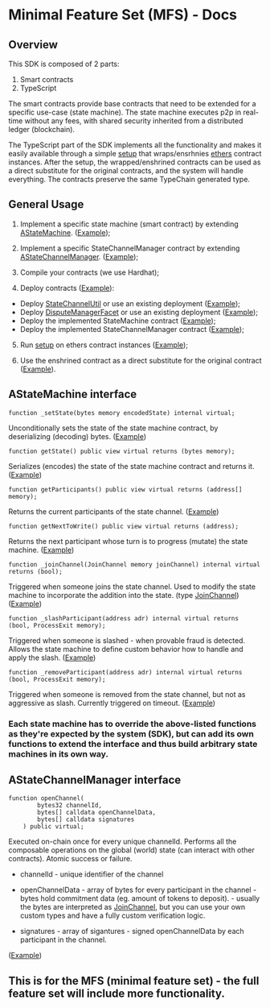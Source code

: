 # Minimal Feature Set (MFS) - Docs

## Overview

This SDK is composed of 2 parts:

1. Smart contracts
2. TypeScript

The smart contracts provide base contracts that need to be extended for a specific use-case (state machine). The state machine executes p2p in real-time without any fees, with shared security inherited from a distributed ledger (blockchain).

The TypeScript part of the SDK implements all the functionality and makes it easily available through a simple [setup](../src/evm/EvmStateMachine.ts#205) that wraps/ensrhnies [ethers](https://github.com/ethers-io/ethers.js) contract instances. After the setup, the wrapped/enshrined contracts can be used as a direct substitute for the original contracts, and the system will handle everything. The contracts preserve the same TypeChain generated type.

## General Usage

1.  Implement a specific state machine (smart contract) by extending [AStateMachine](../contracts/V1/AStateMachine.sol). ([Example](../examples/TicTacToe/contracts/TicTacToe/TicTacToeStateMachine.sol));

2.  Implement a specific StateChannelManager contract by extending [AStateChannelManager](../contracts/V1/StateChannelDiamondProxy/AStateChannelManagerProxy.sol). ([Example](../examples/TicTacToe/contracts/TicTacToe/TicTacToeStateChannelManagerProxy.sol));

3.  Compile your contracts (we use Hardhat);

4.  Deploy contracts ([Example](../examples/TicTacToe/scripts/deployTicTacToeContractsProxy.ts)):

-   Deploy [StateChannelUtil](../contracts/V1/StateChannelDiamondProxy/StateChannelUtilLibrary.sol) or use an existing deployment ([Example](../examples/TicTacToe/scripts/deployTicTacToeContractsProxy.ts#37));
-   Deploy [DisputeManagerFacet](../contracts/V1/StateChannelDiamondProxy/DisputeManagerFacet.sol) or use an existing deployment ([Example](../examples/TicTacToe/scripts/deployTicTacToeContractsProxy.ts#51));
-   Deploy the implemented StateMachine contract ([Example](../examples/TicTacToe/scripts/deployTicTacToeContractsProxy.ts#64));
-   Deploy the implemented StateChannelManager contract ([Example](../examples/TicTacToe/scripts/deployTicTacToeContractsProxy.ts#83));

5. Run [setup](../src/evm/EvmStateMachine.ts#205) on ethers contract instances ([Example](../examples/TicTacToe/tic-tac-toe-vite/src/stateChannel/TicTacToeStateChannel.ts#53));

6. Use the enshrined contract as a direct substitute for the original contract ([Example](../examples/TicTacToe/tic-tac-toe-vite/src/components/Game.tsx#65)).

## AStateMachine interface

```solidity
function _setState(bytes memory encodedState) internal virtual;
```

Unconditionally sets the state of the state machine contract, by deserializing (decoding) bytes. ([Example](../examples/TicTacToe/contracts/TicTacToe/TicTacToeStateMachine.sol#116))

```solidity
function getState() public view virtual returns (bytes memory);
```

Serializes (encodes) the state of the state machine contract and returns it. ([Example](../examples/TicTacToe/contracts/TicTacToe/TicTacToeStateMachine.sol#120))

```solidity
function getParticipants() public view virtual returns (address[] memory);
```

Returns the current participants of the state channel. ([Example](../examples/TicTacToe/contracts/TicTacToe/TicTacToeStateMachine.sol#124))

```solidity
function getNextToWrite() public view virtual returns (address);
```

Returns the next participant whose turn is to progress (mutate) the state machine. ([Example](../examples/TicTacToe/contracts/TicTacToe/TicTacToeStateMachine.sol#134))

```solidity
function _joinChannel(JoinChannel memory joinChannel) internal virtual returns (bool);
```

Triggered when someone joins the state channel. Used to modify the state machine to incorporate the addition into the state. (type [JoinChannel](../contracts/V1/DataTypes.sol#80)) ([Example](../examples/TicTacToe/contracts/TicTacToe/TicTacToeStateMachine.sol#165))

```solidity
function _slashParticipant(address adr) internal virtual returns (bool, ProcessExit memory);
```

Triggered when someone is slashed - when provable fraud is detected. Allows the state machine to define custom behavior how to handle and apply the slash. ([Example](../examples/TicTacToe/contracts/TicTacToe/TicTacToeStateMachine.sol#141))

```solidity
function _removeParticipant(address adr) internal virtual returns (bool, ProcessExit memory);
```

Triggered when someone is removed from the state channel, but not as aggressive as slash. Currently triggered on timeout. ([Example](../examples/TicTacToe/contracts/TicTacToe/TicTacToeStateMachine.sol#147))

### Each state machine has to override the above-listed functions as they're expected by the system (SDK), but can add its own functions to extend the interface and thus build arbitrary state machines in its own way.

## AStateChannelManager interface

```solidity
function openChannel(
        bytes32 channelId,
        bytes[] calldata openChannelData,
        bytes[] calldata signatures
    ) public virtual;
```

Executed on-chain once for every unique channelId. Performs all the composable operations on the global (world) state (can interact with other contracts). Atomic success or failure.

-   channelId - unique identifier of the channel

-   openChannelData - array of bytes for every participant in the channel - bytes hold commitment data (eg. amount of tokens to deposit). - usually the bytes are interpreted as [JoinChannel](../contracts/V1/DataTypes.sol#80), but you can use your own custom types and have a fully custom verification logic.

-   signatures - array of sigantures - signed openChannelData by each participant in the channel.

([Example](../examples/TicTacToe/contracts/TicTacToe/TicTacToeStateChannelManagerProxy.sol#23))

## This is for the MFS (minimal feature set) - the full feature set will include more functionality.
